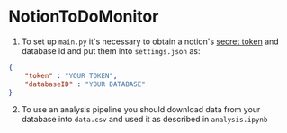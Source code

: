 # NotionToDoMonitor

1. To set up `main.py` it's necessary to obtain a notion's [secret token](https://www.notion.so/profile/integrations) and database id and put them into `settings.json` as:

```json
{
    "token" : "YOUR TOKEN",
    "databaseID" : "YOUR DATABASE"
}
```

2. To use an analysis pipeline you should download data from your database into `data.csv` and used it as described in `analysis.ipynb` 
